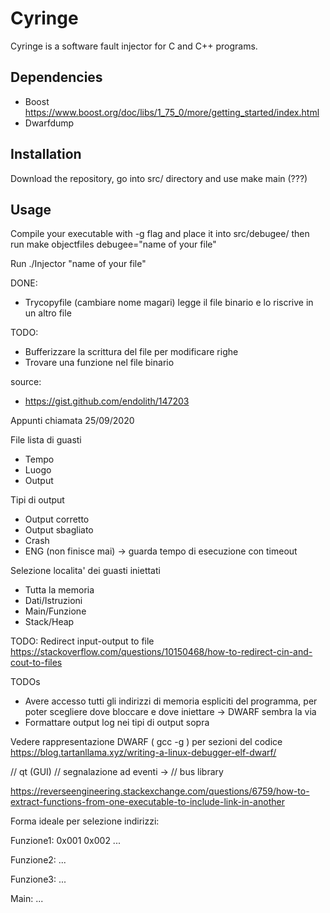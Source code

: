 # Cyringe 

Cyringe is a software fault injector for C and C++ programs.

## Dependencies

- Boost
    https://www.boost.org/doc/libs/1_75_0/more/getting_started/index.html
- Dwarfdump
    

##  Installation
Download the repository, go into src/ directory and use
make main (???)

## Usage
Compile your executable with -g flag and place it into src/debugee/ then run 
make objectfiles debugee="name of your file"

Run
./Injector "name of your file"




DONE:
- Trycopyfile (cambiare nome magari) legge il file binario e lo riscrive in un altro file

TODO:
- Bufferizzare la scrittura del file per modificare righe
- Trovare una funzione nel file binario


source:
- https://gist.github.com/endolith/147203


Appunti chiamata 25/09/2020

File lista di guasti 
- Tempo 
- Luogo
- Output

Tipi di output 
- Output corretto 
- Output sbagliato 
- Crash
- ENG (non finisce mai) -> guarda tempo di esecuzione con timeout 

Selezione localita' dei guasti iniettati
- Tutta la memoria 
- Dati/Istruzioni 
- Main/Funzione 
- Stack/Heap

TODO: Redirect input-output to file
https://stackoverflow.com/questions/10150468/how-to-redirect-cin-and-cout-to-files

TODOs
- Avere accesso tutti gli indirizzi di memoria espliciti del programma, per poter scegliere dove bloccare e dove iniettare -> DWARF sembra la via
- Formattare output log nei tipi di output sopra


Vedere rappresentazione DWARF ( gcc -g ) per sezioni del codice 
https://blog.tartanllama.xyz/writing-a-linux-debugger-elf-dwarf/

// qt (GUI) 
// segnalazione ad eventi -> 
// bus library 

https://reverseengineering.stackexchange.com/questions/6759/how-to-extract-functions-from-one-executable-to-include-link-in-another

Forma ideale per selezione indirizzi:

Funzione1:
0x001 
0x002
...

Funzione2:
...

Funzione3:
...

Main:
...






